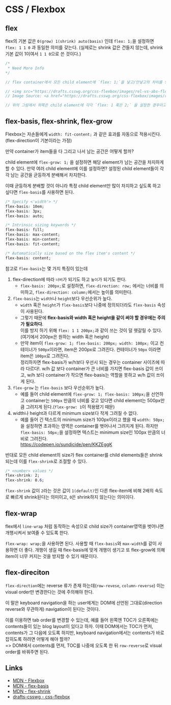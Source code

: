 # CSS / Flexbox

## flex
flex의 기본 값은 `0(grow) 1(shrink) auto(basis)` 인데 `flex: 1;`을 설정하면 `flex: 1 1 0` 과 동일한 의미를 갖는다. (실제로는 shrink 값은 건들지 않는데, shrink 기본 값이 1이여서 `1 1 0`으로 쓴 것이다.)


```javascript
/*
 * Need More Info
*/

// flex container에서 모든 child element에 `flex: 1;`을 넣고/안넣고의 차이를 명확하게 보여주는 그림이 있다.

// <img src="https://drafts.csswg.org/css-flexbox/images/rel-vs-abs-flex.svg" />
// Image Source: <a href="https://drafts.csswg.org/css-flexbox/images/rel-vs-abs-flex.svg">https://drafts.csswg.org</a>

// 위의 그림에서 위쪽은 child element에 각각 `flex: 1 혹은 2;` 을 설정한 경우이고 아래쪽은 별도의 flex 설정 없는 상황이다. 위쪽은 모든 child element가 `flex-basis: 0;`으로 설정이 됐기 때문에 각각 최소한의 영역만 차지하고 동시에 `flex-grow: 1` 이기 때문에 각각 비율에 맞게 빈 영역을 차지하게 되는 상황인 것이다. 아래쪽은 `flex-grow: 0; flex-basis: auto;`이기 때문에 각각 최소한의 영역을 차지한 후
```

## flex-basis, flex-shrink, flex-grow

Flexbox는 자손들에게 `width: fit-content;` 과 같은 효과를 자동으로 적용시킨다.(flex-direction이 기본이라는 가정)

만약 container가 item들을 다 그리고 나서 남는 공간은 어떻게 할까?

child element에 `flex-grow: 1;` 을 설정하면 해당 element가 남는 공간을 차지하게 할 수 있다. 만약 여러 child element에 이를 설정하면? 설정된 child element들이 각각 남는 공간을 균등하게 분배해서 차지한다.

이때 균등하게 분배할 것이 아니라 특정 child element만 많이 차지하고 싶도록 하고 싶다면 `flex-basis`를 사용하면 된다.

```css
/* Specify <'width'> */
flex-basis: 10em;
flex-basis: 3px;
flex-basis: auto;

/* Intrinsic sizing keywords */
flex-basis: fill;
flex-basis: max-content;
flex-basis: min-content;
flex-basis: fit-content;

/* Automatically size based on the flex item's content */
flex-basis: content;
```

참고로 `flex-basis`는 몇 가지 특징이 있는데
1. flex-direction에 따라 `너비`가 되기도 하고 `높이`가 되기도 한다.
    - `flex-basis: 200px;`로 설정하면, `flex-direction: row;` 에서는 너비를 의미하고, `flex-direction: column;`에서는 높이를 의미한다.
1. `flex-basis`는 `width`나 `height`보다 우선순위가 높다.
    - `width` 혹은 `height`가 `flex-basis`보다 나중에 정의되더라도 `flex-basis` 속성이 사용된다.
    - 그렇기 때문에 **flex-basis와 width 혹은 height을 같이 써야 할 경우에는 주의가 필요하다**. <br />이를 방지 하기 위해 `flex: 1 1 200px;`과 같이 쓰는 것이 덜 헷갈릴 수 있다.(여기에서 200px은 원하는 width 혹은 height)
    - 만약 item이 `flex-grow: 1; flex-basis: 200px; width: 100px;` 이고 컨테이너가 `500px`이라면, item은 200px로 그려진다. 컨테이너가 `50px` 이라면 item은 `100px`로 그려진다. <br/> 정리하자면 flex-basis가 w/h보다 우선시 되는 경우는 container 사이즈에 따라 다르다!. w/h 값 보다 container가 큰 너비를 가지면 flex-basis 값이 쓰이고, w/h 보다 container가 작으면 flex-basis는 역할을 못하고 w/h 값이 쓰이게 된다.
1. `flex-grow` 는 `flex-basis` 보다 우선순위가 높다.
    - 예를 들어 child element에 `flex-grow: 1; flex-basis: 100px;`을 선언하고 container는 `500px` 만큼의 너비를 갖고 있다면 child element는 500px만큼 그려지게 된다.(`flex-grow: 1`이 적용됐기 때문)
1. width나 height과 다르게 minimum size보다 작게 그려질 수 없다. <br/>
    - 예를 들어 긴 텍스트의 minimum size가 100px이라고 했을 때 `width: 50px;`을 설정하면 초과하는 영역은 container를 벗어나서 그려지게 된다. 하지만 `flex-basis: 50px;`을 설정하면 텍스트는 minimum size인 100px 만큼의 너비로 그려진다. <br/>
  https://codepen.io/sundicide/pen/KKZEggK

반대로 모든 child element의 size가 flex container를 child elements들은 shrink되는데 이를 `flex-shrink`로 조절할 수 있다.

```css
/* <number> values */
flex-shrink: 2;
flex-shrink: 0.6;
```

`flex-shrink` 값이 `2`라는 것은 값이 `1(default)`인 다른 flex-item에 비해 2배의 속도로 빠르게 shrink된다는 의미이고, `0`은 shrink하지 않는다는 의미이다.

## flex-wrap

flex에서 `line-wrap` 처럼 동작하는 속성으로 child size가 container영역을 벗어나면 개행시켜서 보여줄 수 있도록 한다.

`flex-wrap: wrap;`을 사용하면 된다. 사용할 때 `flex-basis`와 `max-width`를 같이 사용하면 더 좋다. 개행이 생길 때 flex-basis에 맞게 개행이 생기고 또 flex-grow에 의해 item이 너무 커지는 것을 방지할 수 있기 때문이다.

## flex-direciton

`flex-direction`에는 reverse 류가 존재 하는데(`row-revese`, `column-reverse`) 이는 visual order만 변경한다는 것에 주의해야 한다.

이 말은 keyboard navigation을 하는 user에게는 DOM에 선언된 그대로(direction reverse와 무관하게) navigation이 된다는 것이다.

이를 이용하면 tab order를 변경할 수 있는데, 예를 들어 왼쪽엔 TOC가 오른쪽에는 contents들이 있는 blog layout이 있다고 하자. 이때 DOM에서는 TOC가 먼저, contents가 그 다음에 오도록 하지만, keyboard navigation에서는 contents가 바로 잡히도록 하려면 어떻게 해야 할까? <br />
=> DOM에서 contents를 먼저, TOC를 나중에 오도록 한 뒤 `row-reverse`로 visual order를 바꿔주면 된다.


## Links
- [MDN - Flexbox](https://developer.mozilla.org/en-US/docs/Web/CSS/CSS_Flexible_Box_Layout/Basic_Concepts_of_Flexbox)
- [MDN - flex-basis](https://developer.mozilla.org/en-US/docs/Web/CSS/flex-basis)
- [MDN - flex-shrink](https://developer.mozilla.org/en-US/docs/Web/CSS/flex-shrink)
- [drafts-csswg - css-flexbox](https://drafts.csswg.org/css-flexbox/#propdef-flex)